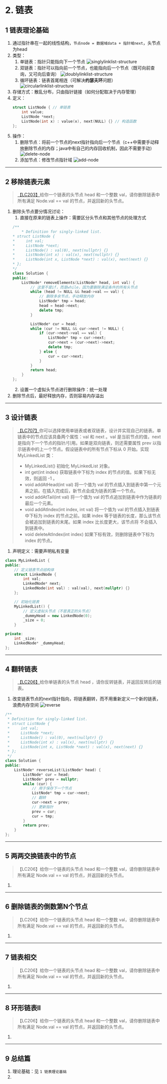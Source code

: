 # 2. 链表

## 1 链表理论基础
1. 通过指针串在一起的线性结构，`节点node = 数据域data + 指针域next`，头节点为head
2. 类型：
    1. 单链表：指针只能指向下一个节点
        ![singlylinklist-structure](./img/2.linklist/singlylinklist.png)
    2. 双链表：指针可以指向前一个节点，也能指向后一个节点（既可向前查询，又可向后查询）
        ![doublylinklist-structure](./img/2.linklist/doublylinklist.png)
    3. 循环链表：链表首尾相连（可解决**约瑟夫环**问题）
        ![circularlinklist-structure](./img/2.linklist/circularlinklist.png)
3. 存储方式：散乱分布，只由指针链接（如何分配取决于内存管理）
4. 定义：
    ```cpp showLineNumbers
    struct ListNode { // 单链表
        int value;
        ListNode *next;
        ListNode(int x) : value(x), next(NULL) {} // 构造函数
    };
    ```
5. 操作：
    1. 删除节点：将前一个节点的next指针指向后一个节点（c++中需要手动释放删除节点的内存；java中有自己的内存回收机制，因此不需要手动）
        ![delete-node](./img/2.linklist/delete_node.png)
    2. 添加节点：修改节点指针域
        ![add-node](./img/2.linklist/add_node.png)

---

## 2 移除链表元素

> [【LC203】](https://leetcode.cn/problems/binary-search/description/)给你一个链表的头节点 head 和一个整数 val，请你删除链表中所有满足 Node.val == val 的节点，并返回新的头节点。

1. 删除头节点要分情况讨论：
    1. 直接在原来的链表上操作：需要区分头节点和其他节点的处理方式
    ```cpp showLineNumbers
    /**
        * Definition for singly-linked list.
    * struct ListNode {
    *     int val;
    *     ListNode *next;
    *     ListNode() : val(0), next(nullptr) {}
    *     ListNode(int x) : val(x), next(nullptr) {}
    *     ListNode(int x, ListNode *next) : val(x), next(next) {}
    * };
    */
    class Solution {
    public:
        ListNode* removeElements(ListNode* head, int val) {
            // 这里不是if，而是while，因为要删除满足条件的所有头节点
            while (head != NULL && head->val == val) {
                // 删除多余节点，手动释放内存
                ListNode* tmp = head;
                head = head->next;
                delete tmp;
            }

            ListNode* cur = head;
            while (cur != NULL && cur->next != NULL) {
                if (cur->next->val == val) {
                    ListNode* tmp = cur->next;
                    cur->next = (cur->next)->next;
                    delete tmp;
                } else {
                    cur = cur->next;
                }
            }
            return head;
        }
    };
    ```
    2. 设置一个虚拟头节点进行删除操作：统一处理
2. 删除节点后，最好释放内存，否则容易内存溢出

---

## 3 设计链表

> [【LC707】](https://leetcode.cn/problems/design-linked-list/description/)你可以选择使用单链表或者双链表，设计并实现自己的链表。单链表中的节点应该具备两个属性：val 和 next 。val 是当前节点的值，next 是指向下一个节点的指针/引用。如果是双向链表，则还需要属性 prev 以指示链表中的上一个节点。假设链表中的所有节点下标从 0 开始。实现 MyLinkedList 类：
> - MyLinkedList() 初始化 MyLinkedList 对象。
> - int get(int index) 获取链表中下标为 index 的节点的值。如果下标无效，则返回 -1 。
> - void addAtHead(int val) 将一个值为 val 的节点插入到链表中第一个元素之前。在插入完成后，新节点会成为链表的第一个节点。
> - void addAtTail(int val) 将一个值为 val 的节点追加到链表中作为链表的最后一个元素。
> - void addAtIndex(int index, int val) 将一个值为 val 的节点插入到链表中下标为 index 的节点之前。如果 index 等于链表的长度，那么该节点会被追加到链表的末尾。如果 index 比长度更大，该节点将 不会插入 到链表中。
> - void deleteAtIndex(int index) 如果下标有效，则删除链表中下标为 index 的节点。

1. 声明定义：需要声明私有变量
```cpp showLineNumbers
class MyLinkedList {
public:
    // 定义链表节点结构体
    struct LinkedNode {
        int val;
        LinkedNode* next;
        LinkedNode(int val) : val(val), next(nullptr) {}
    };

    // 初始化链表
    MyLinkedList() {
        // 定义虚拟头节点（不是真正的头节点）
        _dummyHead = new LinkedNode(0);
        _size = 0;
    }

private:
    int _size;
    LinkedNode* _dummyHead;
};
```

---

## 4 翻转链表

> [【LC206】](https://leetcode.cn/problems/reverse-linked-list/description/)给你单链表的头节点 head ，请你反转链表，并返回反转后的链表。

1. 改变链表节点的next指针指向，将链表翻转，而不用重新定义一个新的链表，浪费内存空间
    ![reverse](./img/2.linklist/4.1.reverse.gif)
```cpp showLineNumbers
/**
 * Definition for singly-linked list.
 * struct ListNode {
 *     int val;
 *     ListNode *next;
 *     ListNode() : val(0), next(nullptr) {}
 *     ListNode(int x) : val(x), next(nullptr) {}
 *     ListNode(int x, ListNode *next) : val(x), next(next) {}
 * };
 */
class Solution {
public:
    ListNode* reverseList(ListNode* head) {
        ListNode* cur = head;
        ListNode* prev = nullptr;
        while (cur) {
            // 用于保存下一个节点
            ListNode* tmp = cur->next;
            // 翻转
            cur->next = prev;
            // 更新指针
            prev = cur;
            cur = tmp;
        }
        return prev;
    }
};
```

---

## 5 两两交换链表中的节点

> 【LC206】给你一个链表的头节点 head 和一个整数 val，请你删除链表中所有满足 Node.val == val 的节点，并返回新的头节点。

1. 

---

## 6 删除链表的倒数第N个节点

> 【LC206】给你一个链表的头节点 head 和一个整数 val，请你删除链表中所有满足 Node.val == val 的节点，并返回新的头节点。

1. 

---

## 7 链表相交

> 【LC206】给你一个链表的头节点 head 和一个整数 val，请你删除链表中所有满足 Node.val == val 的节点，并返回新的头节点。

1. 

---

## 8 环形链表II

> 【LC206】给你一个链表的头节点 head 和一个整数 val，请你删除链表中所有满足 Node.val == val 的节点，并返回新的头节点。

1. 

---

## 9 总结篇
1. 理论基础：见 `1 链表理论基础`
2. 